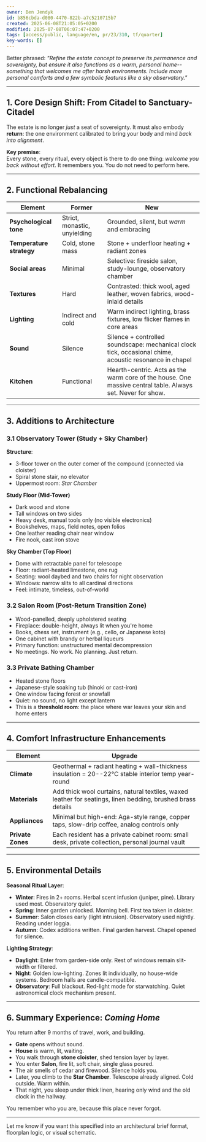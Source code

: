 ```yaml
---
owner: Ben Jendyk
id: b856cbda-d080-4470-822b-a7c5210715b7
created: 2025-06-08T21:05:05+0200
modified: 2025-07-08T06:07:47+0200
tags: [access/public, language/en, pr/23/310, tf/quarter]
key-words: []
---
```


Better phrased: _"Refine the estate concept to preserve its permanence and sovereignty, but ensure it also functions as a warm, personal home--something that welcomes me after harsh environments. Include more personal comforts and a few symbolic features like a sky observatory."_

* * *

## 1. **Core Design Shift: From Citadel to Sanctuary-Citadel**

The estate is no longer _just_ a seat of sovereignty. It must also embody **return**: the one environment calibrated to bring your body and mind _back into alignment_.

**Key premise**:  
Every stone, every ritual, every object is there to do one thing: _welcome you back without effort_. It remembers you. You do not need to perform here.

* * *

## 2. Functional Rebalancing

| Element | Former | New | 
| ---- | ---- | ----  |
| **Psychological tone** | Strict, monastic, unyielding | Grounded, silent, but _warm_ and embracing | 
| **Temperature strategy** | Cold, stone mass | Stone + underfloor heating + radiant zones | 
| **Social areas** | Minimal | Selective: fireside salon, study-lounge, observatory chamber | 
| **Textures** | Hard | Contrasted: thick wool, aged leather, woven fabrics, wood-inlaid details | 
| **Lighting** | Indirect and cold | Warm indirect lighting, brass fixtures, low flicker flames in core areas | 
| **Sound** | Silence | Silence + controlled soundscape: mechanical clock tick, occasional chime, acoustic resonance in chapel | 
| **Kitchen** | Functional | Hearth-centric. Acts as the warm core of the house. One massive central table. Always set. Never for show. | 
* * *

## 3. Additions to Architecture

### 3.1 **Observatory Tower (Study + Sky Chamber)**

**Structure**:

- 3-floor tower on the outer corner of the compound (connected via cloister)
- Spiral stone stair, no elevator
- Uppermost room: _Star Chamber_

**Study Floor (Mid-Tower)**

- Dark wood and stone
- Tall windows on two sides
- Heavy desk, manual tools only (no visible electronics)
- Bookshelves, maps, field notes, open folios
- One leather reading chair near window
- Fire nook, cast iron stove

**Sky Chamber (Top Floor)**

- Dome with retractable panel for telescope
- Floor: radiant-heated limestone, one rug
- Seating: wool daybed and two chairs for night observation
- Windows: narrow slits to all cardinal directions
- Feel: intimate, timeless, out-of-world

### 3.2 **Salon Room (Post-Return Transition Zone)**

- Wood-panelled, deeply upholstered seating
- Fireplace: double-height, always lit when you're home
- Books, chess set, instrument (e.g., cello, or Japanese koto)
- One cabinet with brandy or herbal liqueurs
- Primary function: unstructured mental decompression
- No meetings. No work. No planning. Just return.

### 3.3 **Private Bathing Chamber**

- Heated stone floors
- Japanese-style soaking tub (hinoki or cast-iron)
- One window facing forest or snowfall
- Quiet: no sound, no light except lantern
- This is a **threshold room**: the place where war leaves your skin and home enters
* * *

## 4. Comfort Infrastructure Enhancements

| Element | Upgrade | 
| ---- | ----  |
| **Climate** | Geothermal + radiant heating + wall-thickness insulation = 20--22°C stable interior temp year-round | 
| **Materials** | Add thick wool curtains, natural textiles, waxed leather for seatings, linen bedding, brushed brass details | 
| **Appliances** | Minimal but high-end: Aga-style range, copper taps, slow-drip coffee, analog controls only | 
| **Private Zones** | Each resident has a private cabinet room: small desk, private collection, personal journal vault | 
* * *

## 5. Environmental Details

**Seasonal Ritual Layer**:

- **Winter**: Fires in 2+ rooms. Herbal scent infusion (juniper, pine). Library used most. Observatory quiet.
- **Spring**: Inner garden unlocked. Morning bell. First tea taken in cloister.
- **Summer**: Salon closes early (light intrusion). Observatory used nightly. Reading under loggia.
- **Autumn**: Codex additions written. Final garden harvest. Chapel opened for silence.

**Lighting Strategy**:

- **Daylight**: Enter from garden-side only. Rest of windows remain slit-width or filtered.
- **Night**: Golden low-lighting. Zones lit individually, no house-wide systems. Bedroom halls are candle-compatible.
- **Observatory**: Full blackout. Red-light mode for starwatching. Quiet astronomical clock mechanism present.
* * *

## 6. Summary Experience: _Coming Home_

You return after 9 months of travel, work, and building.

- **Gate** opens without sound.
- **House** is warm, lit, waiting.
- You walk through **stone cloister**, shed tension layer by layer.
- You enter **Salon**, fire lit, soft chair, single glass poured.
- The air smells of cedar and firewood. Silence holds you.
- Later, you climb to the **Star Chamber**. Telescope already aligned. Cold outside. Warm within.
- That night, you sleep under thick linen, hearing only wind and the old clock in the hallway.

You remember who you are, because this place never forgot.

* * *

Let me know if you want this specified into an architectural brief format, floorplan logic, or visual schematic.